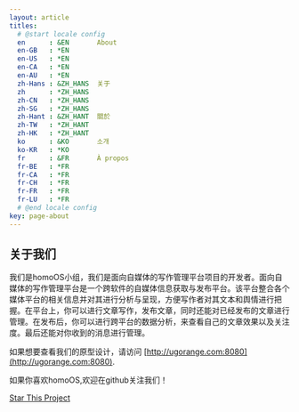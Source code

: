 ```yaml
---
layout: article
titles:
  # @start locale config
  en      : &EN       About
  en-GB   : *EN
  en-US   : *EN
  en-CA   : *EN
  en-AU   : *EN
  zh-Hans : &ZH_HANS  关于
  zh      : *ZH_HANS
  zh-CN   : *ZH_HANS
  zh-SG   : *ZH_HANS
  zh-Hant : &ZH_HANT  關於
  zh-TW   : *ZH_HANT
  zh-HK   : *ZH_HANT
  ko      : &KO       소개
  ko-KR   : *KO
  fr      : &FR       À propos
  fr-BE   : *FR
  fr-CA   : *FR
  fr-CH   : *FR
  fr-FR   : *FR
  fr-LU   : *FR
  # @end locale config
key: page-about
---
```


## 关于我们

我们是homoOS小组，我们是面向自媒体的写作管理平台项目的开发者。面向自媒体的写作管理平台是一个跨软件的自媒体信息获取与发布平台。该平台整合各个媒体平台的相关信息并对其进行分析与呈现，方便写作者对其文本和舆情进行把握。在平台上，你可以进行文章写作，发布文章，同时还能对已经发布的文章进行管理。在发布后，你可以进行跨平台的数据分析，来查看自己的文章效果以及关注度。最后还能对你收到的消息进行管理。

如果想要查看我们的原型设计，请访问 [http://ugorange.com:8080](http://ugorange.com:8080).

如果你喜欢homoOS,欢迎在github关注我们！

[Star This Project](https://github.com/SelfMediaWriting)

